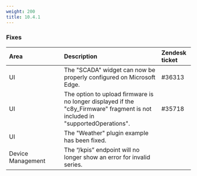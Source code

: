 ```yaml
---
weight: 200
title: 10.4.1
---
```



### Fixes

<table>
<colgroup><col width="150">
</colgroup><thead>
<tr>
<th style="text-align:left">Area</th>
<th style="text-align:left">Description</th>
<th style="text-align:left">Zendesk ticket</th>
</tr>
</thead>
<tbody>
<tr>
<td style="text-align:left">UI</td>
<td style="text-align:left">The "SCADA" widget can now be properly configured on Microsoft Edge. </td>
<td>#36313 </td>
</tr>
<tr>
<td style="text-align:left">UI</td>
<td style="text-align:left">The option to upload firmware is no longer displayed if the "c8y_Firmware" fragment is not included in "supportedOperations".</td>
<td>#35718</td>
</tr>
<tr>
<td style="text-align:left">UI</td>
<td style="text-align:left">The "Weather" plugin example has been fixed.</td>
<td></td>
</tr>
<tr>
<td style="text-align:left">Device Management</td>
<td style="text-align:left">The “/kpis” endpoint will no longer show an error for invalid series.</td>
<td style="text-align:left"></td>
</tr>
</tbody>
</table>